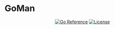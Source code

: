 # GoMan

<div align=center>

[![Go Reference](https://pkg.go.dev/badge/github.com/gogf/gf/v2.svg)](https://pkg.go.dev/github.com/gogf/gf/v2)
[![License](https://img.shields.io/github/license/gogf/gf.svg?style=flat)](https://github.com/gogf/gf)
</div>
